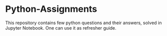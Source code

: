 # Python-Assignments
This repository contains few python questions and their answers, solved in Jupyter Notebook. One can use it as refresher guide.
